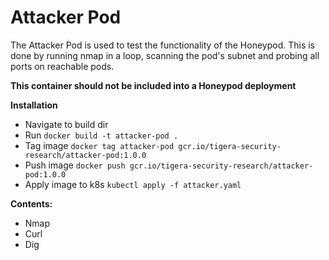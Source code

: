 # Attacker Pod
The Attacker Pod is used to test the functionality of the Honeypod. This is done by running nmap in a loop, scanning the pod's subnet and probing all ports on reachable pods.

**This container should not be included into a Honeypod deployment**

**Installation**
* Navigate to build dir
* Run `docker build -t attacker-pod .`
* Tag image `docker tag attacker-pod gcr.io/tigera-security-research/attacker-pod:1.0.0`
* Push image `docker push gcr.io/tigera-security-research/attacker-pod:1.0.0`
* Apply image to k8s `kubectl apply -f attacker.yaml`

**Contents:**
* Nmap
* Curl
* Dig


